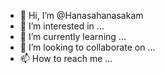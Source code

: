 - 👋 Hi, I’m @Hanasahanasakam
- 👀 I’m interested in ...
- 🌱 I’m currently learning ...
- 💞️ I’m looking to collaborate on ...
- 📫 How to reach me ...

<!---
Hanasahanasakam/Hanasahanasakam is a ✨ special ✨ repository because its `README.md` (this file) appears on your GitHub profile.
You can click the Preview link to take a look at your changes.
--->

